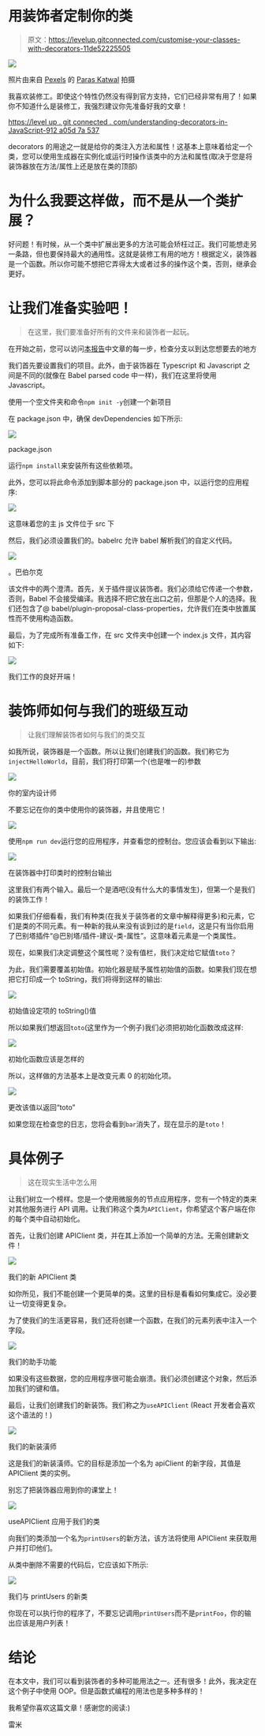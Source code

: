 # 用装饰者定制你的类

> 原文：<https://levelup.gitconnected.com/customise-your-classes-with-decorators-11de52225505>

![](img/b19b88b5b9f0e6e885c7ee829fcc27c2.png)

照片由来自 [Pexels](https://www.pexels.com/photo/computer-with-code-4218883/?utm_content=attributionCopyText&utm_medium=referral&utm_source=pexels) 的 [Paras Katwal](https://www.pexels.com/@paras?utm_content=attributionCopyText&utm_medium=referral&utm_source=pexels) 拍摄

我喜欢装修工。即使这个特性仍然没有得到官方支持，它们已经非常有用了！如果你不知道什么是装修工，我强烈建议你先准备好我的文章！

[https://level up . git connected . com/understanding-decorators-in-JavaScript-912 a05d 7a 537](/understanding-decorators-in-javascript-912a05d7a537)

decorators 的用途之一就是给你的类注入方法和属性！这基本上意味着给定一个类，您可以使用生成器在实例化或运行时操作该类中的方法和属性(取决于您是将装饰器放在方法/属性上还是放在类的顶部)

# 为什么我要这样做，而不是从一个类扩展？

好问题！有时候，从一个类中扩展出更多的方法可能会矫枉过正。我们可能想走另一条路，但也要保持最大的通用性。这就是装修工有用的地方！根据定义，装饰器是一个函数。所以你可能不想把它弄得太大或者过多的操作这个类，否则，继承会更好。

# 让我们准备实验吧！

> 在这里，我们要准备好所有的文件来和装饰者一起玩。

在开始之前，您可以访问[本报告](https://github.com/psyycker/decorators-class-custom)中文章的每一步，检查分支以到达您想要去的地方

我们首先要设置我们的项目。此外，由于装饰器在 Typescript 和 Javascript 之间是不同的(就像在 Babel parsed code 中一样)，我们在这里将使用 Javascript。

使用一个空文件夹和命令`npm init -y`创建一个新项目

在 package.json 中，确保 devDependencies 如下所示:

![](img/f71d3fa57924d940848eb39528d400bf.png)

package.json

运行`npm install`来安装所有这些依赖项。

此外，您可以将此命令添加到脚本部分的 package.json 中，以运行您的应用程序:

![](img/702d74afa8c9e79a9b25e76cda0a6173.png)

这意味着您的主 js 文件位于 src 下

然后，我们必须设置我们的。babelrc 允许 babel 解析我们的自定义代码。

![](img/cee97fa9c3f8d486c5cfb47cd4f20174.png)

。巴伯尔克

该文件中的两个澄清。首先，关于插件提议装饰者。我们必须给它传递一个参数，否则，Babel 不会接受编译。我选择不把它放在出口之前，但那是个人的选择。我们还包含了@ babel/plugin-proposal-class-properties，允许我们在类中放置属性而不使用构造函数。

最后，为了完成所有准备工作，在 src 文件夹中创建一个 index.js 文件，其内容如下:

![](img/43800b74a1117b8c45314a3c706e950e.png)

我们工作的良好开端！

# 装饰师如何与我们的班级互动

> 让我们理解装饰者如何与我们的类交互

如我所说，装饰器是一个函数。所以让我们创建我们的函数。我们称它为`injectHelloWorld`，目前，我们将打印第一个(也是唯一的)参数

![](img/38e77e62afa8a03c3ffc2a3971b2065a.png)

你的室内设计师

不要忘记在你的类中使用你的装饰器，并且使用它！

![](img/6104fe995542529b7dd40b78656ff90b.png)

使用`npm run dev`运行您的应用程序，并查看您的控制台。您应该会看到以下输出:

![](img/f67f06dd0732d4c0394790ae2daad37a.png)

在装饰器中打印类时的控制台输出

这里我们有两个输入。最后一个是酒吧(没有什么大的事情发生)，但第一个是我们的装饰工作！

如果我们仔细看看，我们有种类(在我关于装饰者的文章中解释得更多)和元素，它们是类的不同元素。有一种新的我从来没有谈到过的是`field`，这是只有当你启用了巴别塔插件“@巴别塔/插件-建议-类-属性”。这意味着元素是一个类属性。

现在，如果我们决定调整这个属性呢？没有值栏，我们决定给它赋值`toto`？

为此，我们需要覆盖初始值。初始化器是赋予属性初始值的函数。如果我们现在想把它打印成一个 toString，我们将得到这样的输出:

![](img/7c7ef2880be6cec56ef3cda437ad626e.png)

初始值设定项的 toString()值

所以如果我们想返回`toto`(这里作为一个例子)我们必须把初始化函数改成这样:

![](img/771b9d7fee6d18824c0f567f50e081cd.png)

初始化函数应该是怎样的

所以，这样做的方法基本上是改变元素 0 的初始化项。

![](img/21ec19f0eaf2392dafe90ae039ded80c.png)

更改该值以返回“toto”

如果您现在检查您的日志，您将会看到`bar`消失了，现在显示的是`toto`！

# 具体例子

> 这在现实生活中怎么用

让我们树立一个榜样。您是一个使用微服务的节点应用程序，您有一个特定的类来对其他服务进行 API 调用。让我们称这个类为`APIClient`，你希望这个客户端在你的每个类中自动初始化。

首先，让我们创建 APIClient 类，并在其上添加一个简单的方法。无需创建新文件！

![](img/f71d09431b66abfd873af9a6e16bd9f9.png)

我们的新 APIClient 类

如你所见，我们不能创建一个更简单的类。这里的目标是看看如何集成它。没必要让一切变得更复杂。

为了使我们的生活更容易，我们还将创建一个函数，在我们的元素列表中注入一个字段。

![](img/1580e3606feaa43ea6a1e5f5ea18219a.png)

我们的助手功能

如果没有这些数据，您的应用程序很可能会崩溃。我们必须创建这个对象，然后添加我们的键和值。

最后，让我们创建我们的新装饰。我们称之为`useAPIClient` (React 开发者会喜欢这个语法的！)

![](img/ae0706bcaf6219b32cb57a930acdd0be.png)

我们的新装潢师

这是我们的新装潢师。它的目标是添加一个名为 apiClient 的新字段，其值是 APIClient 类的实例。

别忘了把装饰器应用到你的课堂上！

![](img/9743204abf5ea62feadea077538b7ae7.png)

useAPIClient 应用于我们的类

向我们的类添加一个名为`printUsers`的新方法，该方法将使用 APIClient 来获取用户并打印他们。

从类中删除不需要的代码后，它应该如下所示:

![](img/65bf96cf33092d750613a189f6e222cd.png)

我们与 printUsers 的新类

你现在可以执行你的程序了，不要忘记调用`printUsers`而不是`printFoo`，你的输出应该是用户列表！

# 结论

在本文中，我们可以看到装饰者的多种可能用法之一。还有很多！此外，我决定在这个例子中使用 OOP。但是函数式编程的用法也是多种多样的！

我希望你喜欢这篇文章！感谢您的阅读:)

雷米